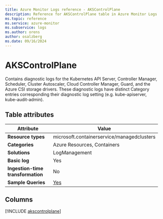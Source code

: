 ```yaml
---
title: Azure Monitor Logs reference - AKSControlPlane
description: Reference for AKSControlPlane table in Azure Monitor Logs.
ms.topic: reference
ms.service: azure-monitor
ms.subservice: logs
ms.author: orens
author: osalzberg
ms.date: 09/16/2024
---
```


# AKSControlPlane

Contains diagnostic logs for the Kubernetes API Server, Controller Manager, Scheduler, Cluster Autoscaler, Cloud Controller Manager, Guard, and the Azure CSI storage drivers. These diagnostic logs have distinct Category entries corresponding their diagnostic log setting (e.g. kube-apiserver, kube-audit-admin).


## Table attributes

|Attribute|Value|
|---|---|
|**Resource types**|microsoft.containerservice/managedclusters|
|**Categories**|Azure Resources, Containers|
|**Solutions**| LogManagement|
|**Basic log**|Yes|
|**Ingestion-time transformation**|No|
|**Sample Queries**|[Yes](/azure/azure-monitor/reference/queries/akscontrolplane)|



## Columns
  
[!INCLUDE [akscontrolplane](~/reusable-content/ce-skilling/azure/includes/azure-monitor/reference/tables/akscontrolplane-include.md)]
